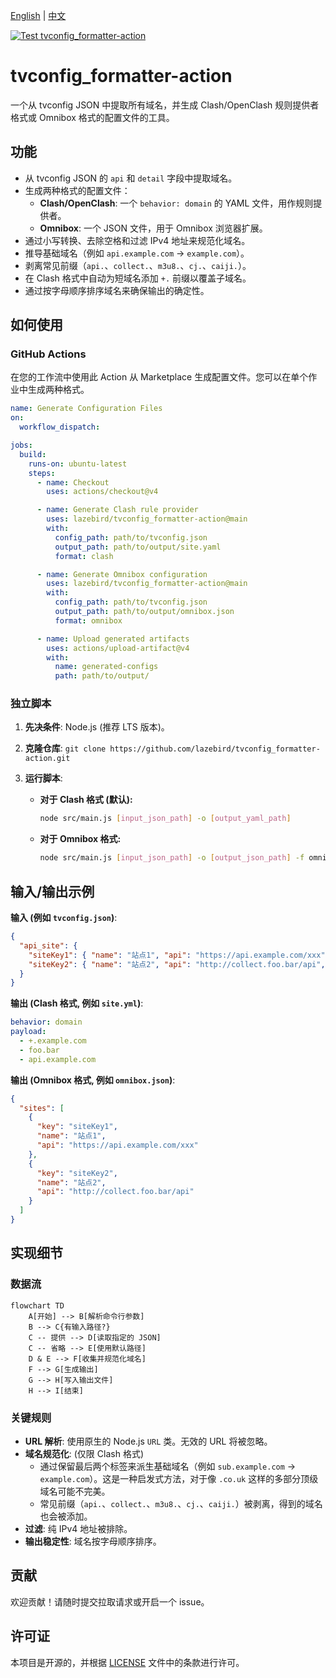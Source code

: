[English](README.md) | [中文](README_zh.md)

[![Test tvconfig_formatter-action](https://github.com/lazebird/tvconfig_formatter-action/actions/workflows/test.yml/badge.svg)](https://github.com/lazebird/tvconfig_formatter-action/actions/workflows/test.yml)

# tvconfig_formatter-action

一个从 tvconfig JSON 中提取所有域名，并生成 Clash/OpenClash 规则提供者格式或 Omnibox 格式的配置文件的工具。

## 功能

- 从 tvconfig JSON 的 `api` 和 `detail` 字段中提取域名。
- 生成两种格式的配置文件：
  - **Clash/OpenClash**: 一个 `behavior: domain` 的 YAML 文件，用作规则提供者。
  - **Omnibox**: 一个 JSON 文件，用于 Omnibox 浏览器扩展。
- 通过小写转换、去除空格和过滤 IPv4 地址来规范化域名。
- 推导基础域名（例如 `api.example.com` → `example.com`）。
- 剥离常见前缀（`api.`、`collect.`、`m3u8.`、`cj.`、`caiji.`）。
- 在 Clash 格式中自动为短域名添加 `+.` 前缀以覆盖子域名。
- 通过按字母顺序排序域名来确保输出的确定性。

## 如何使用

### GitHub Actions

在您的工作流中使用此 Action 从 Marketplace 生成配置文件。您可以在单个作业中生成两种格式。

```yaml
name: Generate Configuration Files
on:
  workflow_dispatch:

jobs:
  build:
    runs-on: ubuntu-latest
    steps:
      - name: Checkout
        uses: actions/checkout@v4

      - name: Generate Clash rule provider
        uses: lazebird/tvconfig_formatter-action@main
        with:
          config_path: path/to/tvconfig.json
          output_path: path/to/output/site.yaml
          format: clash

      - name: Generate Omnibox configuration
        uses: lazebird/tvconfig_formatter-action@main
        with:
          config_path: path/to/tvconfig.json
          output_path: path/to/output/omnibox.json
          format: omnibox

      - name: Upload generated artifacts
        uses: actions/upload-artifact@v4
        with:
          name: generated-configs
          path: path/to/output/
```

### 独立脚本

1.  **先决条件**: Node.js (推荐 LTS 版本)。
2.  **克隆仓库**: `git clone https://github.com/lazebird/tvconfig_formatter-action.git`
3.  **运行脚本**:

    - **对于 Clash 格式 (默认):**
      ```bash
      node src/main.js [input_json_path] -o [output_yaml_path]
      ```

    - **对于 Omnibox 格式:**
      ```bash
      node src/main.js [input_json_path] -o [output_json_path] -f omnibox
      ```

## 输入/输出示例

**输入 (例如 `tvconfig.json`)**:
```json
{
  "api_site": {
    "siteKey1": { "name": "站点1", "api": "https://api.example.com/xxx", "detail": "https://www.example.com/yyy" },
    "siteKey2": { "name": "站点2", "api": "http://collect.foo.bar/api", "detail": "http://foo.bar" }
  }
}
```

**输出 (Clash 格式, 例如 `site.yml`)**:
```yaml
behavior: domain
payload:
  - +.example.com
  - foo.bar
  - api.example.com
```

**输出 (Omnibox 格式, 例如 `omnibox.json`)**:

```json
{
  "sites": [
    {
      "key": "siteKey1",
      "name": "站点1",
      "api": "https://api.example.com/xxx"
    },
    {
      "key": "siteKey2",
      "name": "站点2",
      "api": "http://collect.foo.bar/api"
    }
  ]
}
```

## 实现细节

### 数据流
```mermaid
flowchart TD
    A[开始] --> B[解析命令行参数]
    B --> C{有输入路径?}
    C -- 提供 --> D[读取指定的 JSON]
    C -- 省略 --> E[使用默认路径]
    D & E --> F[收集并规范化域名]
    F --> G[生成输出]
    G --> H[写入输出文件]
    H --> I[结束]
```

### 关键规则
- **URL 解析**: 使用原生的 Node.js `URL` 类。无效的 URL 将被忽略。
- **域名规范化**: (仅限 Clash 格式)
  - 通过保留最后两个标签来派生基础域名（例如 `sub.example.com` → `example.com`）。这是一种启发式方法，对于像 `.co.uk` 这样的多部分顶级域名可能不完美。
  - 常见前缀（`api.`、`collect.`、`m3u8.`、`cj.`、`caiji.`）被剥离，得到的域名也会被添加。
- **过滤**: 纯 IPv4 地址被排除。
- **输出稳定性**: 域名按字母顺序排序。

## 贡献

欢迎贡献！请随时提交拉取请求或开启一个 issue。

## 许可证

本项目是开源的，并根据 [LICENSE](LICENSE) 文件中的条款进行许可。